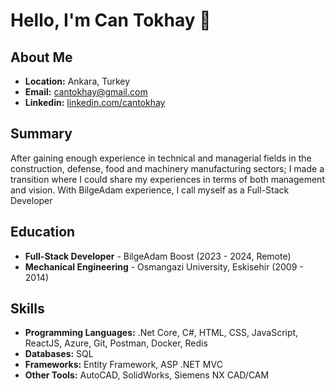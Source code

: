 # Hello, I'm Can Tokhay 👋

## About Me
- **Location:** Ankara, Turkey
- **Email:** cantokhay@gmail.com
- **Linkedin:** [linkedin.com/cantokhay](https://www.linkedin.com/in/cantokhay)

## Summary
After gaining enough experience in technical and managerial fields in the construction, defense, food and machinery 
manufacturing sectors; I made a transition where I could share my experiences in terms of both management and vision. With 
BilgeAdam experience, I call myself as a Full-Stack Developer

## Education
- **Full-Stack Developer** - BilgeAdam Boost (2023 - 2024, Remote)
- **Mechanical Engineering** - Osmangazi University, Eskisehir (2009 - 2014)

## Skills
- **Programming Languages:** .Net Core, C#, HTML, CSS, JavaScript, ReactJS, Azure, Git, Postman, Docker, Redis
- **Databases:** SQL
- **Frameworks:** Entity Framework, ASP .NET MVC
- **Other Tools:** AutoCAD, SolidWorks, Siemens NX CAD/CAM
